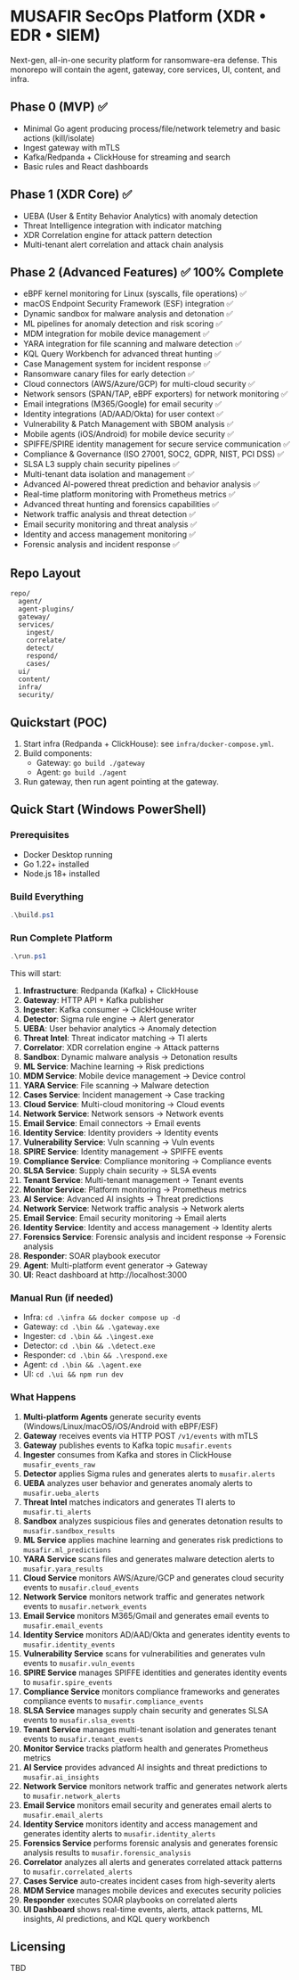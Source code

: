 # MUSAFIR SecOps Platform (XDR • EDR • SIEM)

Next-gen, all-in-one security platform for ransomware-era defense. This monorepo will contain the agent, gateway, core services, UI, content, and infra.

## Phase 0 (MVP) ✅
- Minimal Go agent producing process/file/network telemetry and basic actions (kill/isolate)
- Ingest gateway with mTLS
- Kafka/Redpanda + ClickHouse for streaming and search
- Basic rules and React dashboards

## Phase 1 (XDR Core) ✅
- UEBA (User & Entity Behavior Analytics) with anomaly detection
- Threat Intelligence integration with indicator matching
- XDR Correlation engine for attack pattern detection
- Multi-tenant alert correlation and attack chain analysis

## Phase 2 (Advanced Features) ✅ 100% Complete
- eBPF kernel monitoring for Linux (syscalls, file operations) ✅
- macOS Endpoint Security Framework (ESF) integration ✅
- Dynamic sandbox for malware analysis and detonation ✅
- ML pipelines for anomaly detection and risk scoring ✅
- MDM integration for mobile device management ✅
- YARA integration for file scanning and malware detection ✅
- KQL Query Workbench for advanced threat hunting ✅
- Case Management system for incident response ✅
- Ransomware canary files for early detection ✅
- Cloud connectors (AWS/Azure/GCP) for multi-cloud security ✅
- Network sensors (SPAN/TAP, eBPF exporters) for network monitoring ✅
- Email integrations (M365/Google) for email security ✅
- Identity integrations (AD/AAD/Okta) for user context ✅
- Vulnerability & Patch Management with SBOM analysis ✅
- Mobile agents (iOS/Android) for mobile device security ✅
- SPIFFE/SPIRE identity management for secure service communication ✅
- Compliance & Governance (ISO 27001, SOC2, GDPR, NIST, PCI DSS) ✅
- SLSA L3 supply chain security pipelines ✅
- Multi-tenant data isolation and management ✅
- Advanced AI-powered threat prediction and behavior analysis ✅
- Real-time platform monitoring with Prometheus metrics ✅
- Advanced threat hunting and forensics capabilities ✅
- Network traffic analysis and threat detection ✅
- Email security monitoring and threat analysis ✅
- Identity and access management monitoring ✅
- Forensic analysis and incident response ✅

## Repo Layout
```
repo/
  agent/
  agent-plugins/
  gateway/
  services/
    ingest/
    correlate/
    detect/
    respond/
    cases/
  ui/
  content/
  infra/
  security/
```

## Quickstart (POC)
1. Start infra (Redpanda + ClickHouse): see `infra/docker-compose.yml`.
2. Build components:
   - Gateway: `go build ./gateway`
   - Agent: `go build ./agent`
3. Run gateway, then run agent pointing at the gateway.

## Quick Start (Windows PowerShell)

### Prerequisites
- Docker Desktop running
- Go 1.22+ installed
- Node.js 18+ installed

### Build Everything
```powershell
.\build.ps1
```

### Run Complete Platform
```powershell
.\run.ps1
```

This will start:
1. **Infrastructure**: Redpanda (Kafka) + ClickHouse
2. **Gateway**: HTTP API + Kafka publisher
3. **Ingester**: Kafka consumer → ClickHouse writer
4. **Detector**: Sigma rule engine → Alert generator
5. **UEBA**: User behavior analytics → Anomaly detection
6. **Threat Intel**: Threat indicator matching → TI alerts
7. **Correlator**: XDR correlation engine → Attack patterns
8. **Sandbox**: Dynamic malware analysis → Detonation results
9. **ML Service**: Machine learning → Risk predictions
10. **MDM Service**: Mobile device management → Device control
11. **YARA Service**: File scanning → Malware detection
12. **Cases Service**: Incident management → Case tracking
13. **Cloud Service**: Multi-cloud monitoring → Cloud events
14. **Network Service**: Network sensors → Network events
15. **Email Service**: Email connectors → Email events
16. **Identity Service**: Identity providers → Identity events
17. **Vulnerability Service**: Vuln scanning → Vuln events
18. **SPIRE Service**: Identity management → SPIFFE events
19. **Compliance Service**: Compliance monitoring → Compliance events
20. **SLSA Service**: Supply chain security → SLSA events
21. **Tenant Service**: Multi-tenant management → Tenant events
22. **Monitor Service**: Platform monitoring → Prometheus metrics
23. **AI Service**: Advanced AI insights → Threat predictions
24. **Network Service**: Network traffic analysis → Network alerts
25. **Email Service**: Email security monitoring → Email alerts
26. **Identity Service**: Identity and access management → Identity alerts
27. **Forensics Service**: Forensic analysis and incident response → Forensic analysis
28. **Responder**: SOAR playbook executor
29. **Agent**: Multi-platform event generator → Gateway
30. **UI**: React dashboard at http://localhost:3000

### Manual Run (if needed)
- Infra: `cd .\infra && docker compose up -d`
- Gateway: `cd .\bin && .\gateway.exe`
- Ingester: `cd .\bin && .\ingest.exe`
- Detector: `cd .\bin && .\detect.exe`
- Responder: `cd .\bin && .\respond.exe`
- Agent: `cd .\bin && .\agent.exe`
- UI: `cd .\ui && npm run dev`

### What Happens
1. **Multi-platform Agents** generate security events (Windows/Linux/macOS/iOS/Android with eBPF/ESF)
2. **Gateway** receives events via HTTP POST `/v1/events` with mTLS
3. **Gateway** publishes events to Kafka topic `musafir.events`
4. **Ingester** consumes from Kafka and stores in ClickHouse `musafir_events_raw`
5. **Detector** applies Sigma rules and generates alerts to `musafir.alerts`
6. **UEBA** analyzes user behavior and generates anomaly alerts to `musafir.ueba_alerts`
7. **Threat Intel** matches indicators and generates TI alerts to `musafir.ti_alerts`
8. **Sandbox** analyzes suspicious files and generates detonation results to `musafir.sandbox_results`
9. **ML Service** applies machine learning and generates risk predictions to `musafir.ml_predictions`
10. **YARA Service** scans files and generates malware detection alerts to `musafir.yara_results`
11. **Cloud Service** monitors AWS/Azure/GCP and generates cloud security events to `musafir.cloud_events`
12. **Network Service** monitors network traffic and generates network events to `musafir.network_events`
13. **Email Service** monitors M365/Gmail and generates email events to `musafir.email_events`
14. **Identity Service** monitors AD/AAD/Okta and generates identity events to `musafir.identity_events`
15. **Vulnerability Service** scans for vulnerabilities and generates vuln events to `musafir.vuln_events`
16. **SPIRE Service** manages SPIFFE identities and generates identity events to `musafir.spire_events`
17. **Compliance Service** monitors compliance frameworks and generates compliance events to `musafir.compliance_events`
18. **SLSA Service** manages supply chain security and generates SLSA events to `musafir.slsa_events`
19. **Tenant Service** manages multi-tenant isolation and generates tenant events to `musafir.tenant_events`
20. **Monitor Service** tracks platform health and generates Prometheus metrics
21. **AI Service** provides advanced AI insights and threat predictions to `musafir.ai_insights`
22. **Network Service** monitors network traffic and generates network alerts to `musafir.network_alerts`
23. **Email Service** monitors email security and generates email alerts to `musafir.email_alerts`
24. **Identity Service** monitors identity and access management and generates identity alerts to `musafir.identity_alerts`
25. **Forensics Service** performs forensic analysis and generates forensic analysis results to `musafir.forensic_analysis`
26. **Correlator** analyzes all alerts and generates correlated attack patterns to `musafir.correlated_alerts`
27. **Cases Service** auto-creates incident cases from high-severity alerts
28. **MDM Service** manages mobile devices and executes security policies
29. **Responder** executes SOAR playbooks on correlated alerts
30. **UI Dashboard** shows real-time events, alerts, attack patterns, ML insights, AI predictions, and KQL query workbench

## Licensing
TBD
